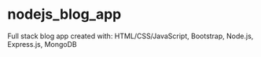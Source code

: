 
# nodejs_blog_app

Full stack blog app created with: HTML/CSS/JavaScript, Bootstrap, Node.js, Express.js, MongoDB
